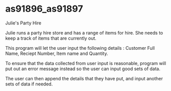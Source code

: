 # as91896_as91897

Julie's Party Hire

Julie runs a party hire store and has a range of items for hire. She needs to keep a
track of items that are currently out. 

This program will let the user input the following details : Customer Full Name, Reciept Number, Item name and Quantity. 

To ensure that the data collected from user input is reasonable, program will put out an error message instead so the user can input good sets of data. 

The user can then append the details that they have put, and input another sets of data if needed. 